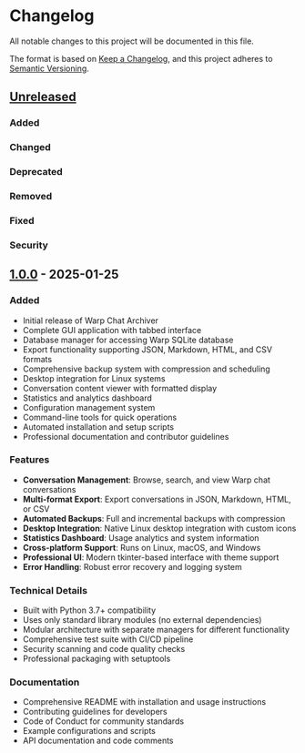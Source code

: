 # Changelog

All notable changes to this project will be documented in this file.

The format is based on [Keep a Changelog](https://keepachangelog.com/en/1.0.0/),
and this project adheres to [Semantic Versioning](https://semver.org/spec/v2.0.0.html).

## [Unreleased]

### Added
### Changed
### Deprecated
### Removed
### Fixed
### Security

## [1.0.0] - 2025-01-25

### Added
- Initial release of Warp Chat Archiver
- Complete GUI application with tabbed interface
- Database manager for accessing Warp SQLite database
- Export functionality supporting JSON, Markdown, HTML, and CSV formats
- Comprehensive backup system with compression and scheduling
- Desktop integration for Linux systems
- Conversation content viewer with formatted display
- Statistics and analytics dashboard
- Configuration management system
- Command-line tools for quick operations
- Automated installation and setup scripts
- Professional documentation and contributor guidelines

### Features
- **Conversation Management**: Browse, search, and view Warp chat conversations
- **Multi-format Export**: Export conversations in JSON, Markdown, HTML, or CSV
- **Automated Backups**: Full and incremental backups with compression
- **Desktop Integration**: Native Linux desktop integration with custom icons  
- **Statistics Dashboard**: Usage analytics and system information
- **Cross-platform Support**: Runs on Linux, macOS, and Windows
- **Professional UI**: Modern tkinter-based interface with theme support
- **Error Handling**: Robust error recovery and logging system

### Technical Details
- Built with Python 3.7+ compatibility
- Uses only standard library modules (no external dependencies)
- Modular architecture with separate managers for different functionality
- Comprehensive test suite with CI/CD pipeline
- Security scanning and code quality checks
- Professional packaging with setuptools

### Documentation
- Comprehensive README with installation and usage instructions
- Contributing guidelines for developers
- Code of Conduct for community standards
- Example configurations and scripts
- API documentation and code comments

[Unreleased]: https://github.com/runlvl/warp-chat-archiver/compare/v1.0.0...HEAD
[1.0.0]: https://github.com/runlvl/warp-chat-archiver/releases/tag/v1.0.0
